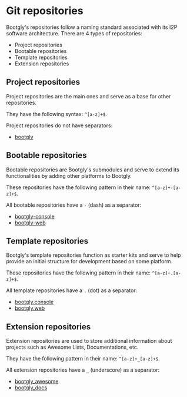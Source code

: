 # Git repositories

Bootgly's repositories follow a naming standard associated with its I2P software architecture. There are 4 types of repositories:

- Project repositories
- Bootable repositories
- Template repositories
- Extension repositories

## Project repositories

Project repositories are the main ones and serve as a base for other repositories.

They have the following syntax: `^[a-z]+$`.

Project repositories do not have separators:

- [bootgly](https://github.com/bootgly/bootgly)

## Bootable repositories

Bootable repositories are Bootgly's submodules and serve to extend its functionalities by adding other platforms to Bootgly.

These repositories have the following pattern in their name: `^[a-z]+-[a-z]+$`.

All bootable repositories have a `-` (dash) as a separator:

- [bootgly-console](https://github.com/bootgly/bootgly-console)
- [bootgly-web](https://github.com/bootgly/bootgly-web)

## Template repositories

Bootgly's template repositories function as starter kits and serve to help provide an initial structure for development based on some platform.

These repositories have the following pattern in their name: `^[a-z]+.[a-z]+$`.

All template repositories have a `.` (dot) as a separator:

- [bootgly.console](https://github.com/bootgly/bootgly.console)
- [bootgly.web](https://github.com/bootgly/bootgly.web)

## Extension repositories

Extension repositories are used to store additional information about projects such as Awesome Lists, Documentations, etc.

They have the following pattern in their name: `^[a-z]+_[a-z]+$`.

All extension repositories have a `_` (underscore) as a separator:

- [bootgly_awesome](https://github.com/bootgly/bootgly_awesome)
- [bootgly_docs](https://github.com/bootgly/bootgly_docs)
